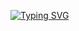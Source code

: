 [![Typing SVG](https://readme-typing-svg.herokuapp.com?duration=3500&color=41FF35&center=true&vCenter=true&multiline=true&lines=Full-Stack+developer)](https://git.io/typing-svg)

